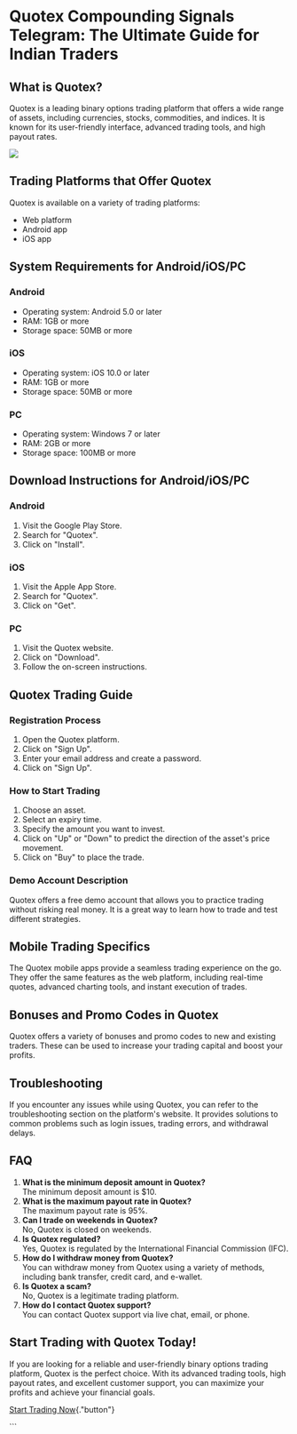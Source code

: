 # Quotex Compounding Signals Telegram: The Ultimate Guide for Indian Traders

## What is Quotex?

Quotex is a leading binary options trading platform that offers a wide
range of assets, including currencies, stocks, commodities, and indices.
It is known for its user-friendly interface, advanced trading tools, and
high payout rates.

[![](https://static.quotex.io/files/8_en/300_250.jpg)](https://traff.sbs/brokerqxsignupf)

## Trading Platforms that Offer Quotex

Quotex is available on a variety of trading platforms:

-   Web platform
-   Android app
-   iOS app

## System Requirements for Android/iOS/PC

### Android

-   Operating system: Android 5.0 or later
-   RAM: 1GB or more
-   Storage space: 50MB or more

### iOS

-   Operating system: iOS 10.0 or later
-   RAM: 1GB or more
-   Storage space: 50MB or more

### PC

-   Operating system: Windows 7 or later
-   RAM: 2GB or more
-   Storage space: 100MB or more

## Download Instructions for Android/iOS/PC

### Android

1.  Visit the Google Play Store.
2.  Search for "Quotex".
3.  Click on "Install".

### iOS

1.  Visit the Apple App Store.
2.  Search for "Quotex".
3.  Click on "Get".

### PC

1.  Visit the Quotex website.
2.  Click on "Download".
3.  Follow the on-screen instructions.

## Quotex Trading Guide

### Registration Process

1.  Open the Quotex platform.
2.  Click on "Sign Up".
3.  Enter your email address and create a password.
4.  Click on "Sign Up".

### How to Start Trading

1.  Choose an asset.
2.  Select an expiry time.
3.  Specify the amount you want to invest.
4.  Click on "Up" or "Down" to predict the direction of the
    asset\'s price movement.
5.  Click on "Buy" to place the trade.

### Demo Account Description

Quotex offers a free demo account that allows you to practice trading
without risking real money. It is a great way to learn how to trade and
test different strategies.

## Mobile Trading Specifics

The Quotex mobile apps provide a seamless trading experience on the go.
They offer the same features as the web platform, including real-time
quotes, advanced charting tools, and instant execution of trades.

## Bonuses and Promo Codes in Quotex

Quotex offers a variety of bonuses and promo codes to new and existing
traders. These can be used to increase your trading capital and boost
your profits.

## Troubleshooting

If you encounter any issues while using Quotex, you can refer to the
troubleshooting section on the platform\'s website. It provides
solutions to common problems such as login issues, trading errors, and
withdrawal delays.

## FAQ

1.  **What is the minimum deposit amount in Quotex?**\
    The minimum deposit amount is \$10.
2.  **What is the maximum payout rate in Quotex?**\
    The maximum payout rate is 95%.
3.  **Can I trade on weekends in Quotex?**\
    No, Quotex is closed on weekends.
4.  **Is Quotex regulated?**\
    Yes, Quotex is regulated by the International Financial Commission
    (IFC).
5.  **How do I withdraw money from Quotex?**\
    You can withdraw money from Quotex using a variety of methods,
    including bank transfer, credit card, and e-wallet.
6.  **Is Quotex a scam?**\
    No, Quotex is a legitimate trading platform.
7.  **How do I contact Quotex support?**\
    You can contact Quotex support via live chat, email, or phone.

## Start Trading with Quotex Today!

If you are looking for a reliable and user-friendly binary options
trading platform, Quotex is the perfect choice. With its advanced
trading tools, high payout rates, and excellent customer support, you
can maximize your profits and achieve your financial goals.

[Start Trading
Now](\%22https://traff.sbs/brokerqxlid\%22){."button"}

\`\`\`

